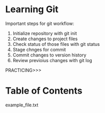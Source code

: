 # Learning Git #

Important steps for git workflow:

1. Initialize repository with git init
2. Create changes to project files
3. Check status of those files with git status
4. Stage chnges for commit
5. Commit changes to version history
6. Review previoius changes with git log

PRACTICING>>>

# Table of Contents #

example_file.txt
